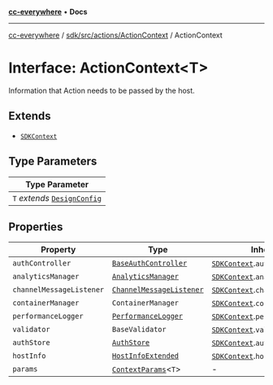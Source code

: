[**cc-everywhere**](../../../../../index.md) • **Docs**

***

[cc-everywhere](../../../../../index.md) / [sdk/src/actions/ActionContext](../index.md) / ActionContext

# Interface: ActionContext\<T\>

Information that Action needs to be passed by the host.

## Extends

- [`SDKContext`](SDKContext.md)

## Type Parameters

| Type Parameter |
| ------ |
| `T` *extends* [`DesignConfig`](../../../../../shared/src/types/DesignConfig.types/interfaces/DesignConfig.md) |

## Properties

| Property | Type | Inherited from |
| ------ | ------ | ------ |
| `authController` | [`BaseAuthController`](../../../auth/BaseAuthController/classes/BaseAuthController.md) | [`SDKContext`](SDKContext.md).`authController` |
| `analyticsManager` | [`AnalyticsManager`](../../../analytics/AnalyticsManager/classes/AnalyticsManager.md) | [`SDKContext`](SDKContext.md).`analyticsManager` |
| `channelMessageListener` | [`ChannelMessageListener`](../../../../../shared/src/messenger/ChannelMessageListener/classes/ChannelMessageListener.md) | [`SDKContext`](SDKContext.md).`channelMessageListener` |
| `containerManager` | `ContainerManager` | [`SDKContext`](SDKContext.md).`containerManager` |
| `performanceLogger` | [`PerformanceLogger`](../../../performance/PerformanceLogger/classes/PerformanceLogger.md) | [`SDKContext`](SDKContext.md).`performanceLogger` |
| `validator` | `BaseValidator` | [`SDKContext`](SDKContext.md).`validator` |
| `authStore` | [`AuthStore`](../../../auth/AuthStore/classes/AuthStore.md) | [`SDKContext`](SDKContext.md).`authStore` |
| `hostInfo` | [`HostInfoExtended`](../../../../../shared/src/types/HostInfo.types/type-aliases/HostInfoExtended.md) | [`SDKContext`](SDKContext.md).`hostInfo` |
| `params` | [`ContextParams`](ContextParams.md)\<`T`\> | - |
